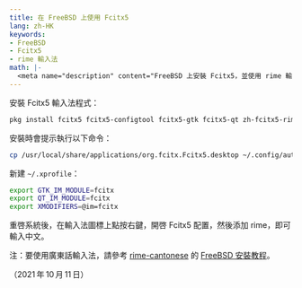 ```yaml
---
title: 在 FreeBSD 上使用 Fcitx5
lang: zh-HK
keywords:
- FreeBSD
- Fcitx5
- rime 輸入法
math: |-
  <meta name="description" content="FreeBSD 上安裝 Fcitx5，並使用 rime 輸入法輸入中文的方法"/>
---
```


安裝 Fcitx5 輸入法程式：

```sh
pkg install fcitx5 fcitx5-configtool fcitx5-gtk fcitx5-qt zh-fcitx5-rime zh-rime-essay
```

安裝時會提示執行以下命令：

```sh
cp /usr/local/share/applications/org.fcitx.Fcitx5.desktop ~/.config/autostart/
```

新建 `~/.xprofile`：

```sh
export GTK_IM_MODULE=fcitx
export QT_IM_MODULE=fcitx
export XMODIFIERS=@im=fcitx
```

重啓系統後，在輸入法圖標上點按右鍵，開啓 Fcitx5 配置，然後添加 rime，即可輸入中文。

注：要使用廣東話輸入法，請參考 [rime-cantonese](https://github.com/rime/rime-cantonese) 的 [FreeBSD 安裝教程](https://github.com/rime/rime-cantonese/wiki/FreeBSD-%E5%AE%89%E8%A3%9D%E6%95%99%E7%A8%8B)。

（2021&#8239;年&#8239;10&#8239;月&#8239;11&#8239;日）
